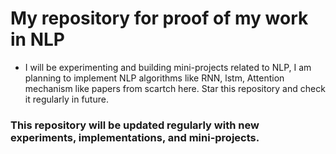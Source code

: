 # My repository for proof of my work in NLP 

* I will be experimenting and building mini-projects related to NLP, I am planning to implement NLP algorithms like RNN, lstm, Attention mechanism like papers from scartch here. Star this repository and check it regularly in future.

  
 ### This repository will be updated regularly with new experiments, implementations, and mini-projects.


